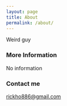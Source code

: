 ```yaml
---
layout: page
title: About
permalink: /about/
---
```


Weird guy

### More Information

No information

### Contact me

[rickho886@gmail.com](mailto:rickho886@gmail.com)
